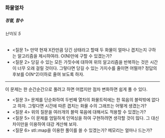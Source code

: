 ### 화물열차
##### 정렬, 함수
###### 난이도 5


* <질문 1> 만약 현재 X칸만큼 당긴 상태라고 할때 두 화물이 얼마나 겹치는지 구하는 알고리즘을 제시하여라. O(N)만에 구할 수 있겠는가? 
* <질문 2> 당길 수 있는 모든 가짓수에 대하여 위의 알고리즘을 반복하는 것은 시간이 너무 오래 걸릴 것이다. 그렇다면 당길 수 있는 가지수를 줄이면 어떨까? 정답의 후보를 O(N^2)이하로 줄여 보도록 하자.

--------------
이 문제는 한 순간순간으로 풀려고 하면 어렵지만 점차 변화하면 쉽게 풀 수 있다.

* <질문 3> 문제를 단순화하여 두번째 열차의 화물트럭에는 한 묶음의 블럭밖에 없다고 하자. 그렇다면 시간에 따른 겹치는 화물 수의 그래프는 어떻게 생겼는가?
* <질문 4> 위의 질문을 여러개의 블럭 묶음에 대해서도 적용할 수 있겠는가?
* <질문 5> 이 문제를 엄밀하게 인덱싱을 하여 구현하려면 생각할 것이 많다. 그 대신 차이만을 이용하여 대강 계산해 보자.
* <질문 6> stl::map을 이용한 풀이를 쓸 수 있겠는가? 메모리는 얼마나 드는가?
